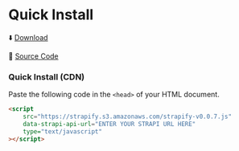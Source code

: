 # Quick Install

⬇️ [Download](https://strapify.s3.amazonaws.com/strapify-v0.0.7.js)

📂 [Source Code](https://github.com/strapify-dev/Strapify-v1.0.6.js)

### Quick Install (CDN)

Paste the following code in the ```<head>``` of your HTML document.

```html
<script
	src="https://strapify.s3.amazonaws.com/strapify-v0.0.7.js"
	data-strapi-api-url="ENTER YOUR STRAPI URL HERE"
	type="text/javascript"
></script>
```